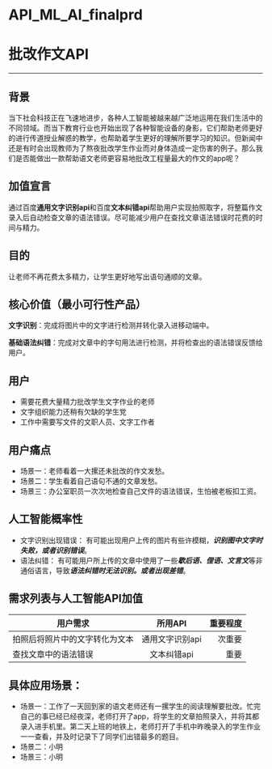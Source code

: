 # API_ML_AI_finalprd
# 批改作文API
---

## 背景
当下社会科技正在飞速地进步，各种人工智能被越来越广泛地运用在我们生活中的不同领域。而当下教育行业也开始出现了各种智能设备的身影，它们帮助老师更好的进行传道授业解惑的教学，也帮助着学生更好的理解所要学习的知识。但新闻中还是有时会出现教师为了熬夜批改学生作业而对身体造成一定伤害的例子。那么我们是否能做出一款帮助语文老师更容易地批改工程量最大的作文的app呢？
## 加值宣言
通过百度**通用文字识别api**和百度**文本纠错api**帮助用户实现拍照取字，将整篇作文录入后自动检查文章的语法错误。尽可能减少用户在查找文章语法错误时花费的时间与精力。
## 目的
让老师不再花费太多精力，让学生更好地写出语句通顺的文章。
## 核心价值（最小可行性产品）

**文字识别**：完成将图片中的文字进行检测并转化录入进移动端中。

**基础语法纠错**：完成对文章中的字句用法进行检测，并将检查出的语法错误反馈给用户。
## 用户
- 需要花费大量精力批改学生文字作业的老师
- 文字组织能力还稍有欠缺的学生党
- 工作中需要写文件的文职人员、文字工作者
## 用户痛点
- 场景一：老师看着一大摞还未批改的作文发愁。
- 场景二：学生看着自己语句不通的文章发愁。
- 场景三：办公室职员一次次地检查自己文件的语法错误，生怕被老板扣工资。
## 人工智能概率性
- 文字识别出现错误：
有可能出现用户上传的图片有些许模糊，***识别图中文字时失败，或者识别错误***。
- 语法纠错：
有可能用户所上传的文章中使用了一些***歇后语、俚语、文言文***等非通俗语言，导致***语法纠错时无法识别。或者出现差错***。
## 需求列表与人工智能API加值
用户需求|所用API|重要程度
---|:--:|---:
拍照后将照片中的文字转化为文本|通用文字识别api|次重要
查找文章中的语法错误|文本纠错api|重要

## 具体应用场景：
- 场景一：工作了一天回到家的语文老师还有一摞学生的阅读理解要批改。忙完自己的事已经已经夜深，老师打开了app，将学生的文章拍照录入，并将其都录入进手机里。第二天上班的地铁上，老师打开了手机中昨晚录入的学生作业一一查看，并及时记录下了同学们出错最多的题目。
- 场景二：小明
- 场景三：小明
